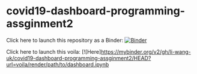 # covid19-dashboard-programming-assginment2
Click here to launch this repository as a Binder: [![Binder](https://mybinder.org/badge_logo.svg)](https://mybinder.org/v2/gh/li-wang-uk/covid19-dashboard-programming-assginment2/HEAD)

Click here to launch this voila: [![Here]https://mybinder.org/v2/gh/li-wang-uk/covid19-dashboard-programming-assginment2/HEAD?url=voila/render/path/to/dashboard.ipynb



